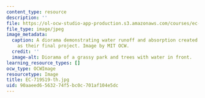 ```yaml
---
content_type: resource
description: ''
file: https://ol-ocw-studio-app-production.s3.amazonaws.com/courses/ec-719-d-lab-water-climate-change-and-health-spring-2019/90aaeed6563274f5bc0c701af104e5dc_EC-719S19-th.jpg
file_type: image/jpeg
image_metadata:
  caption: A diorama demonstrating water runoff and absorption created by students
    as their final project. Image by MIT OCW.
  credit: ''
  image-alt: Diorama of a grassy park and trees with water in front.
learning_resource_types: []
ocw_type: OCWImage
resourcetype: Image
title: EC-719S19-th.jpg
uid: 90aaeed6-5632-74f5-bc0c-701af104e5dc
---
```

